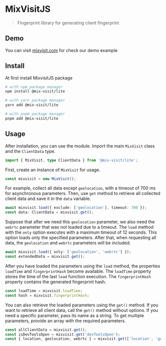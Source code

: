 # MixVisitJS

> Fingerprint library for generating client fingerprint

## Demo

You can visit [mixvisit.com](https://mixvisit.com) for check our demo example

## Install

At first install MixvisitJS package

```bash 
# with npm package manager
npm install @mix-visit/lite

# with yarn package manager
yarn add @mix-visit/lite

# with pnpm package manager
pnpm add @mix-visit/lite
```

## Usage

After installation, you can use the module. Import the main `MixVisit` class and the `ClientData` type.

```typescript
import { MixVisit, type ClientData } from '@mix-visit/lite';
```

First, create an instance of `MixVisit` for usage.

```typescript
const mixvisit = new MixVisit();
```

For example, collect all data except `geolocation`, with a timeout of 700 ms for asynchronous parameters. Then, use `get` method to retrieve all collected client data and save it in the `data` variable.

```typescript
await mixvisit.load({ exclude: ['geolocation'], timeout: 700 });
const data: ClientData = mixvisit.get();
```

Suppose that after we need this `geolocation` parameter, we also need the `webrtc` parameter that was not loaded due to a timeout. The `load` method with the `only` option executes with a maximum timeout of 12 seconds. This option loads only the specified parameters. After that, when requesting all data, the `geolocation` and `webrtc` parameters will be included.

```typescript
await mixvisit.load({ only: ['geolocation', 'webrtc'] });
const extendedData = mixvisit.get();
```

After you have loaded the parameters using the `load` method, the properties `loadTime` and `fingerprintHash` become available. 
The `loadTime` property stores the time of the last `load` function execution. The `fingerprintHash` property contains the generated fingerprint hash.

```typescript
const loadTime = mixvisit.loadTime;
const hash = mixvisit.fingerprintHash;
```

You can also retrieve the loaded parameters using the `get()` method. If you want to retrieve all client data, call the `get()` method without options. If you need a specific parameter, pass its name as a string. To get multiple parameters, provide an array with the required parameters.

```typescript
const allClientData = mixvisit.get();
const isDevToolsOpen = mixvisit.get('devToolsOpen');
const { location, geolocation, webrtc } = mixvisit.get(['location', 'geolocation', 'webrtc']);
```
